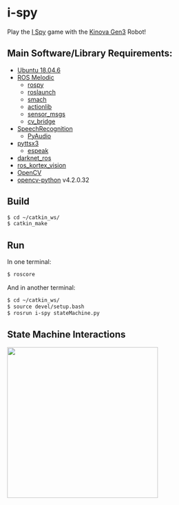 # i-spy
Play the [I Spy] game with the [Kinova Gen3] Robot!

## Main Software/Library Requirements:
- [Ubuntu 18.04.6]
- [ROS Melodic]
  - [rospy]
  - [roslaunch]
  - [smach]
  - [actionlib]
  - [sensor_msgs]
  - [cv_bridge]
- [SpeechRecognition]
  - [PyAudio]
- [pyttsx3]
  - [espeak]
- [darknet_ros]
- [ros_kortex_vision]
- [OpenCV]
- [opencv-python] v4.2.0.32




## Build

```sh
$ cd ~/catkin_ws/
$ catkin_make
```
## Run

In one terminal:
```sh
$ roscore
```
And in another terminal:
```sh
$ cd ~/catkin_ws/
$ source devel/setup.bash
$ rosrun i-spy stateMachine.py
```

## State Machine Interactions

<img src="https://user-images.githubusercontent.com/83174840/176863533-5570e49f-d987-4cc4-bc51-cee35bc2f47f.png" width="350" height="350" />


  [darknet_ros]: <https://github.com/leggedrobotics/darknet_ros>
  [OpenCV]: <https://docs.opencv.org/4.x/d7/d9f/tutorial_linux_install.html>
  [SpeechRecognition]: <https://pypi.org/project/SpeechRecognition/>
  [pyttsx3]: <https://pypi.org/project/pyttsx3/>
  [cv_bridge]: <http://wiki.ros.org/cv_bridge>
  [smach]: <http://wiki.ros.org/smach>
  [opencv-python]: <https://pypi.org/project/opencv-python/>
  [actionlib]: <http://wiki.ros.org/actionlib>
  [sensor_msgs]: <http://wiki.ros.org/sensor_msgs>
  [roslaunch]: <http://wiki.ros.org/roslaunch/API%20Usage>
  [rospy]: <http://wiki.ros.org/rospy>
  [ROS Melodic]: <http://wiki.ros.org/melodic/Installation/Ubuntu>
  [Ubuntu 18.04.6]: <https://releases.ubuntu.com/18.04/>
  [Kinova Gen3]: <https://www.kinovarobotics.com/product/gen3-robots>
  [ros_kortex_vision]: <https://github.com/Kinovarobotics/ros_kortex_vision>
  [espeak]: <http://espeak.sourceforge.net>
  [PyAudio]: <http://people.csail.mit.edu/hubert/pyaudio/#downloads>
  [I Spy]: <https://en.wikipedia.org/wiki/I_spy>
